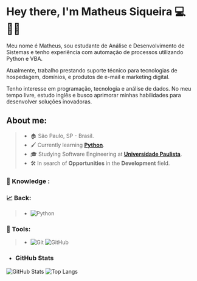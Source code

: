 
# Hey there, I'm Matheus Siqueira 💻🤵🏻

Meu nome é Matheus, sou estudante de Análise e Desenvolvimento de Sistemas e tenho experiência com automação de processos utilizando Python e VBA.  

Atualmente, trabalho prestando suporte técnico para tecnologias de hospedagem, domínios, e produtos de e-mail e marketing digital.  

Tenho interesse em programação, tecnologia e análise de dados. No meu tempo livre, estudo inglês e busco aprimorar minhas habilidades para desenvolver soluções inovadoras.  
## About me:
> * 🏠 São Paulo, SP - Brasil.
> * 🖌️ Currently learning [**Python**](https://github.com/stars/SuehtamSiq/lists/exs-python).
> * 🎓 Studying Software Engineering at [**Universidade Paulista**](hhttps://www.unip.br/).
> * 🛠️ In search of **Opportunities** in the **Development** field.

### 🧠 Knowledge :
### 📈 Back:
> * ![Python](https://img.shields.io/badge/-Python-181717?&logo=Python&logoColor=FFFFFF)

### 🔧 Tools:
> * ![Git](https://img.shields.io/badge/-Git-181717?&logo=git&logoColor=FFFFFF) ![GitHub](https://img.shields.io/badge/-GitHub-181717?&logo=GitHub&logoColor=FFFFFF)
>

* ### GitHub Stats

![GitHub Stats](https://github-readme-stats.vercel.app/api?username=SuehtamSiq&theme=transparent&bg_color=000&border_color=30A3DC&show_icons=true&icon_color=30A3DC&title_color=E94D5F&text_color=FFF)
![Top Langs](https://github-readme-stats-git-masterrstaa-rickstaa.vercel.app/api/top-langs/?username=SuehtamSiq&layout=compact&bg_color=000&border_color=30A3DC&title_color=E94D5F&text_color=FFF)

